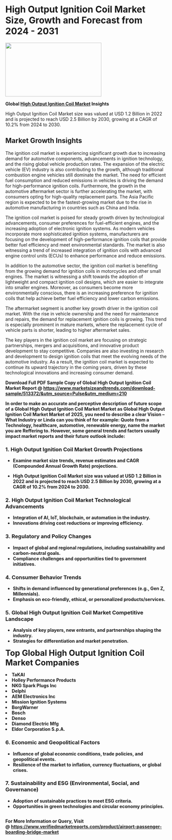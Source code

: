 <H1>High Output Ignition Coil Market Size, Growth and Forecast from 2024 - 2031</H1><img class="aligncenter size-medium wp-image-584254" src="https://thirdeyenews.in/wp-content/uploads/2024/09/Global-Market-Research-300x168.jpeg" alt="" width="300" height="168" /><p><strong>Global&nbsp;<a href="https://www.marketsizeandtrends.com/download-sample/513372/&amp;utm_source=Pulse&amp;utm_medium=210">High Output Ignition Coil Market</a> Insights</strong></p><p>High Output Ignition Coil Market size was valued at USD 1.2 Billion in 2022 and is projected to reach USD 2.5 Billion by 2030, growing at a CAGR of 10.2% from 2024 to 2030.</p><p><h2>Market Growth Insights</h2> <p>The ignition coil market is experiencing significant growth due to increasing demand for automotive components, advancements in ignition technology, and the rising global vehicle production rates. The expansion of the electric vehicle (EV) industry is also contributing to the growth, although traditional combustion engine vehicles still dominate the market. The need for efficient fuel consumption and reduced emissions in vehicles is driving the demand for high-performance ignition coils. Furthermore, the growth in the automotive aftermarket sector is further accelerating the market, with consumers opting for high-quality replacement parts. The Asia Pacific region is expected to be the fastest-growing market due to the rise in automotive manufacturing in countries such as China and India.</p> <p><strong></strong></p> <p>The ignition coil market is poised for steady growth driven by technological advancements, consumer preferences for fuel-efficient engines, and the increasing adoption of electronic ignition systems. As modern vehicles incorporate more sophisticated ignition systems, manufacturers are focusing on the development of high-performance ignition coils that provide better fuel efficiency and meet environmental standards. The market is also witnessing a trend of increased integration of ignition coils with advanced engine control units (ECUs) to enhance performance and reduce emissions.</p> <p>In addition to the automotive sector, the ignition coil market is benefiting from the growing demand for ignition coils in motorcycles and other small engines. The market is witnessing a shift towards the adoption of lightweight and compact ignition coil designs, which are easier to integrate into smaller engines. Moreover, as consumers become more environmentally conscious, there is an increasing preference for ignition coils that help achieve better fuel efficiency and lower carbon emissions.</p> <p>The aftermarket segment is another key growth driver in the ignition coil market. With the rise in vehicle ownership and the need for maintenance and repairs, the demand for replacement ignition coils is growing. This trend is especially prominent in mature markets, where the replacement cycle of vehicle parts is shorter, leading to higher aftermarket sales.</p> <p>The key players in the ignition coil market are focusing on strategic partnerships, mergers and acquisitions, and innovative product development to stay competitive. Companies are also investing in research and development to design ignition coils that meet the evolving needs of the automotive industry. As a result, the ignition coil market is expected to continue its upward trajectory in the coming years, driven by these technological innovations and increasing consumer demand.</p> <p><strong></p><p><span class=""><strong>Download Full PDF Sample Copy of Global High Output Ignition Coil Market Report</strong> @ <a href="https://www.marketsizeandtrends.com/download-sample/513372/&amp;utm_source=Pulse&amp;utm_medium=210" target="_blank">https://www.marketsizeandtrends.com/download-sample/513372/&amp;utm_source=Pulse&amp;utm_medium=210</a></span></p><p>In order to make an accurate and perceptive description of future scope of a Global&nbsp;High Output Ignition Coil Market Market as Global&nbsp;High Output Ignition Coil Market Market of 2025, you need to describe a clear Vision &ndash; What Industry or Linda can you think of for example: Quote from a Technology, healthcare, automotive, renewable energy, name the market you are Reffering to. However, some general trends and factors usually impact market reports and their future outlook include:</p><h3>1.&nbsp;<strong>High Output Ignition Coil Market Growth Projections</strong></h3><ul><li>Examine market size trends, revenue estimates and CAGR (Compounded Annual Growth Rate) projections.</li><li><p>High Output Ignition Coil Market size was valued at USD 1.2 Billion in 2022 and is projected to reach USD 2.5 Billion by 2030, growing at a CAGR of 10.2% from 2024 to 2030.</p></li></ul><h3>2.&nbsp;<strong>High Output Ignition Coil Market Technological Advancements</strong></h3><ul><li>Integration of AI, IoT, blockchain, or automation in the industry.</li><li>Innovations driving cost reductions or improving efficiency.</li></ul><h3>3.&nbsp;<strong>Regulatory and Policy Changes</strong></h3><ul><li>Impact of global and regional regulations, including sustainability and carbon-neutral goals.</li><li>Compliance challenges and opportunities tied to government initiatives.</li></ul><h3>4.&nbsp;<strong>Consumer Behavior Trends</strong></h3><ul><li>Shifts in demand influenced by generational preferences (e.g., Gen Z, Millennials).</li><li>Emphasis on eco-friendly, ethical, or personalized products/services.</li></ul><h3>5.&nbsp;<strong>Global High Output Ignition Coil Market Competitive Landscape</strong></h3><ul><li>Analysis of key players, new entrants, and partnerships shaping the industry.</li><li>Strategies for differentiation and market penetration.</li></ul><p data-pm-slice="1 1 []"><span style="color: inherit; font-family: inherit; font-size: 25px;">Top Global High Output Ignition Coil Market Companies</span></p><div class="" data-test-id=""><p><li>TaKAI</li><li> Holley Performance Products</li><li> NKG Spark Plugs Inc</li><li> Delphi</li><li> AEM Electronics Inc</li><li> Mission Ignition Systems</li><li> BorgWarner</li><li> Bosch</li><li> Denso</li><li> Diamond Electric Mfg</li><li> Eldor Corporation S.p.A.</li></p></div><h3>6.&nbsp;<strong>Economic and Geopolitical Factors</strong></h3><ul><li>Influence of global economic conditions, trade policies, and geopolitical events.</li><li>Resilience of the market to inflation, currency fluctuations, or global crises.</li></ul><h3>7.&nbsp;<strong>Sustainability and ESG (Environmental, Social, and Governance)</strong></h3><ul><li>Adoption of sustainable practices to meet ESG criteria.</li><li>Opportunities in green technologies and circular economy principles.</li></ul><h2><strong style="font-size: 14px;">For More Information or Query, Visit @&nbsp;</strong><a style="background-color: #ffffff; font-size: 14px;" href="https://www.marketsizeandtrends.com/report/high-output-ignition-coil-market/" target="_blank">https://www.verifiedmarketreports.com/product/airport-passenger-boarding-bridge-market</a></h2>
